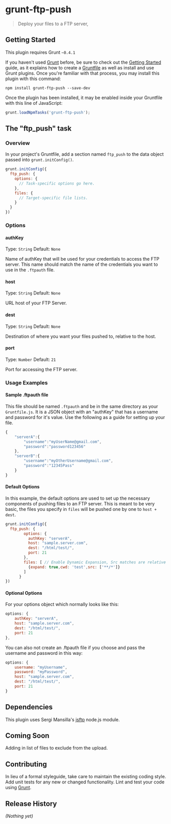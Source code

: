 # grunt-ftp-push

> Deploy your files to a FTP server,

## Getting Started
This plugin requires Grunt `~0.4.1`

If you haven't used [Grunt](http://gruntjs.com/) before, be sure to check out the [Getting Started](http://gruntjs.com/getting-started) guide, as it explains how to create a [Gruntfile](http://gruntjs.com/sample-gruntfile) as well as install and use Grunt plugins. Once you're familiar with that process, you may install this plugin with this command:

```shell
npm install grunt-ftp-push --save-dev
```

Once the plugin has been installed, it may be enabled inside your Gruntfile with this line of JavaScript:

```js
grunt.loadNpmTasks('grunt-ftp-push');
```

## The "ftp_push" task

### Overview
In your project's Gruntfile, add a section named `ftp_push` to the data object passed into `grunt.initConfig()`.

```js
grunt.initConfig({
  ftp_push: {
    options: {
      // Task-specific options go here.
    },
    files: {
      // Target-specific file lists.
    }
  }
})
```

### Options

#### authKey
Type: `String` 
Default: `None`

Name of authKey that will be used for your credentials to access the FTP server.  This name should match the name of the credentials you want to use in the `.ftpauth` file.

#### host
Type: `String` 
Default: `None`

URL host of your FTP Server.

#### dest
Type: `String` 
Default: `None`

Destination of where you want your files pushed to, relative to the host.

#### port
Type: `Number` 
Default: `21`

Port for accessing the FTP server.

### Usage Examples

#### Sample .ftpauth file

This file should be named `.ftpauth` and be in the same directory as your `Gruntfile.js`.  It is a JSON object with an "authKey" that has a username and password for it's value. Use the following as a guide for setting up your file.

```js
{
	"serverA":{
		"username":"myUserName@gmail.com",
		"password":"password123456"
	},
	"serverB":{
  		"username":"myOtherUsername@gmail.com",
  		"password":"12345Pass"
  	}
}
```

#### Default Options
In this example, the default options are used to set up the necessary components of pushing files to an FTP server. This is meant to be very basic, the files you specify in `files` will be pushed one by one to `host + dest`.

```js
grunt.initConfig({
  ftp_push: {
        options: {
          authKey: "serverA",
          host: "sample.server.com",
          dest: "/html/test/",
          port: 21
        },
        files: [ // Enable Dynamic Expansion, Src matches are relative to this path, Actual Pattern(s) to match
          {expand: true,cwd: 'test',src: ['**/*']}
        ]
      }
})
```

#### Optional Options
For your options object which normally looks like this:
```js
options: {
	authKey: "serverA",
    host: "sample.server.com",
    dest: "/html/test/",
    port: 21
},
```
You can also not create an .ftpauth file if you choose and pass the username and password in this way: 
```js
options: {
	username: "myUsername",
	password: "myPassword",
    host: "sample.server.com",
    dest: "/html/test/",
    port: 21
}
```
## Dependencies

This plugin uses Sergi Mansilla's <a href="https://github.com/sergi/jsftp">jsftp</a> node.js module.

## Coming Soon
Adding in list of files to exclude from the upload.

## Contributing
In lieu of a formal styleguide, take care to maintain the existing coding style. Add unit tests for any new or changed functionality. Lint and test your code using [Grunt](http://gruntjs.com/).

## Release History
_(Nothing yet)_
